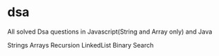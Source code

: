 # dsa

All solved Dsa questions in Javascript(String and Array only) and Java

Strings
Arrays
Recursion
LinkedList
Binary Search
